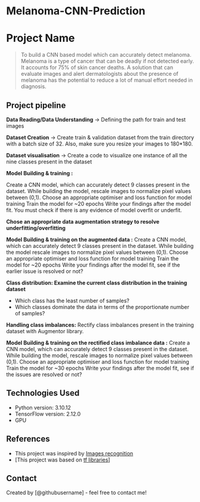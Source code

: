 # Melanoma-CNN-Prediction

# Project Name
> To build a CNN based model which can accurately detect melanoma. Melanoma is a type of cancer that can be deadly if not detected early. It accounts for 75% of skin cancer deaths. A solution that can evaluate images and alert dermatologists about the presence of melanoma has the potential to reduce a lot of manual effort needed in diagnosis.


## Project pipeline

**Data Reading/Data Understanding** → Defining the path for train and test images 

**Dataset Creation** → Create train & validation dataset from the train directory with a batch size of 32. Also, make sure you resize your images to 180*180.

**Dataset visualisation** → Create a code to visualize one instance of all the nine classes present in the dataset 

**Model Building & training :** 

Create a CNN model, which can accurately detect 9 classes present in the dataset. While building the model, rescale images to normalize pixel values between (0,1).
Choose an appropriate optimiser and loss function for model training
Train the model for ~20 epochs
Write your findings after the model fit. You must check if there is any evidence of model overfit or underfit.

**Chose an appropriate data augmentation strategy to resolve underfitting/overfitting**

**Model Building & training on the augmented data :**
Create a CNN model, which can accurately detect 9 classes present in the dataset. While building the model rescale images to normalize pixel values between (0,1).
Choose an appropriate optimiser and loss function for model training
Train the model for ~20 epochs
Write your findings after the model fit, see if the earlier issue is resolved or not?

**Class distribution: Examine the current class distribution in the training dataset** 
- Which class has the least number of samples?
- Which classes dominate the data in terms of the proportionate number of samples?

**Handling class imbalances:** Rectify class imbalances present in the training dataset with Augmentor library.

**Model Building & training on the rectified class imbalance data :**
Create a CNN model, which can accurately detect 9 classes present in the dataset. While building the model, rescale images to normalize pixel values between (0,1).
Choose an appropriate optimiser and loss function for model training
Train the model for ~30 epochs
Write your findings after the model fit, see if the issues are resolved or not?

## Technologies Used
- Python version:  3.10.12
- TensorFlow version:  2.12.0
- GPU 


## References
- This project was inspired by [Images recognition](https://www.tensorflow.org/tutorials/images/classification)
- [This project was based on [tf libraries](https://www.tensorflow.org/api_docs/python/tf/keras/utils/image_dataset_from_directory)]


## Contact
Created by [@githubusername] - feel free to contact me!
